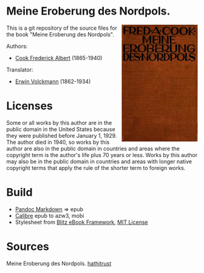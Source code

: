 # Meine Eroberung des Nordpols.

<img align="right" width="200" src="https://github.com/kogo59/Meine_Eroberung_des_Nordpols/blob/main/images/cover.jpg">

This is a git repository of the source files for the book "Meine Eroberung des Nordpols".

Authors:

* [Cook Frederick Albert](https://de.wikipedia.org/wiki/Frederick_Cook) (1865-1940)

Translator:

* [Erwin Volckmann](https://d-nb.info/gnd/101494084) (1862-1934)


# Licenses
Some or all works by this author are in the public domain in the United States
because they were published before January 1, 1929. The author died in 1940, so
works by this author are also in the public domain in countries and areas where
the copyright term is the author's life plus 70 years or less. Works by this
author may also be in the public domain in countries and areas with longer
native copyright terms that apply the rule of the shorter term to foreign works.

# Build
* [Pandoc Markdown](https://pandoc.org/MANUAL.html#pandocs-markdown) => epub
* [Calibre](https://calibre-ebook.com/) epub to azw3, mobi
* Stylesheet from [Blitz eBook Framework](https://friendsofepub.github.io/Blitz/), [MIT License](https://github.com/FriendsOfEpub/Blitz/blob/master/LICENSE)

# Sources
Meine Eroberung des Nordpols. [hathitrust](https://babel.hathitrust.org/cgi/pt?id=uc1.a0006355507&seq=7)


